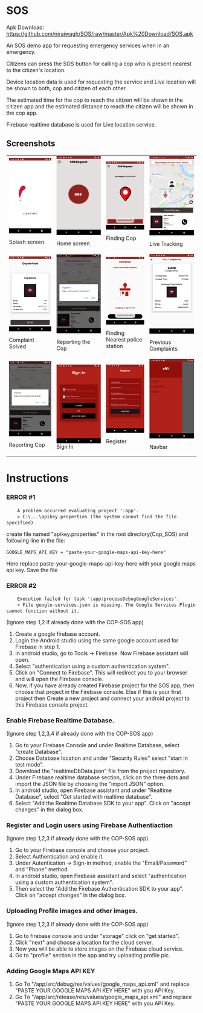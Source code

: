 # SOS

Apk Download: https://github.com/nirajwagh/SOS/raw/master/Apk%20Download/SOS.apk

An SOS demo app for requesting emergency services when in an emergency.

Citizens can press the SOS button for calling a cop who is present nearest to the citizen's location.

Device location data is used for requesting the service and Live location will be shown to both, cop and citizen of each other.

The estimated time for the cop to reach the citizen will be shown in the citizen app and the estimated distance to reach the citizen will be shown in the cop app.

Firebase realtime database is used for Live location service.

## Screenshots
<table>
        
  <tr>
  <td>
  <img src="/SOS/Screenshots/loading.png" align="top">
  
  Splash screen.
  </td>
  <td>
  <img src="/SOS/Screenshots/home.png" align="top">
  
  Home screen
  </td>
  <td>
  <img src="/SOS/Screenshots/finding%20cop.png" align="top">
  
  Finding Cop
  </td>
  <td>
  <img src="/SOS/Screenshots/live%20tracking.png" align="top">

  Live Tracking
  </td>
  </tr>
  
  <tr>
  <td>
  <img src="/SOS/Screenshots/solved.png" align="top">
  
  Complaint Solved
  </td>
  <td>
  <img src="/SOS/Screenshots/reporting%20cop.png" align="top">
  
  Reporting the Cop
  </td>
  <td>
  <img src="/SOS/Screenshots/report.png" align="top">
  
  Finding Nearest police station
  </td>
  <td>
  <img src="/SOS/Screenshots/previous%20complaints.png" align="top">
  
  Previous Complaints
  </td>
  </tr>

  <tr>
  <td>
  <img src="/SOS/Screenshots/reporting%20cop.png" align="top">
  
  Reporting Cop
  </td>
  <td>
  <img src="/SOS/Screenshots/sign%20in.png" align="top">
  Sign In
  
  </td>
  <td>
  <img src="/SOS/Screenshots/register.png" align="top">
  
  Register
  </td>
  <td>
  <img src="/SOS/Screenshots/navbar.png" align="top">
  
  Navbar
  </td>
  
  </tr>
        
 </table>
 
 
# Instructions

### ERROR #1

		A problem occurred evaluating project ':app'.
		> C:\...\apikey.properties (The system cannot find the file specified)


 create file named "apikey.properties" in the root directory(Cop_SOS) and following line in the file:

 	GOOGLE_MAPS_API_KEY = "paste-your-google-maps-api-key-here"

 Here replace paste-your-google-maps-api-key-here with your google maps api key. Save the file  


### ERROR #2

		Execution failed for task ':app:processDebugGoogleServices'.
		> File google-services.json is missing. The Google Services Plugin cannot function without it. 
 	
(Ignore step 1,2 if already done with the COP-SOS app)
 1. Create a google firebase account.
 2. Login the Android studio using the same google account used for Firebase in step 1.
 3. In android studio, go to Tools -> Firebase. Now Firebase assistant will open.
 4. Select "authentication using a custom authentication system".
 5. Click on "Connect to Firebase". This will redirect you to your browser and will open the Firebase console.
 6. Now, if you have already created Firebase project for the SOS app, then choose that project in the Firebase console. 
 Else if this is your first project then Create a new project and connect your android project to this Firebase console project.


### Enable Firebase Realtime Database.

(Ignore step 1,2,3,4 if already done with the COP-SOS app)
1. Go to your Firebase Console and under Realtime Database, select "create Database".
2. Choose Database location and under "Security Rules" select "start in test mode".
3. Download the "realtimeDbData.json" file from the project repository.
4. Under Firebase realtime database section, click on the three dots and import the JSON file by choosing the "import JSON" option. 
5. In android studio, open Firebase assistant and under "Realtime Database", select "Get started with realtime database". 
6. Select "Add the Realtime Database SDK to your app". Click on "accept changes" in the dialog box.


### Register and Login users using Firebase Authentiaction

(Ignore step 1,2,3 if already done with the COP-SOS app)
1. Go to your Firebase console and choose your project.
2. Select Authentication and enable it.
3. Under Autentication -> Sign-in method, enable the "Email/Password" and "Phone" method.
4. In android studio, open Firebase assistant and select "authentication using a custom authentication system".
5. Then select the "Add the Firebase Authentication SDK to your app". Click on "accept changes" in the dialog box.


### Uploading Profile images and other images.

(Ignore step 1,2,3 if already done with the COP-SOS app)
1. Go to firebase console and under "storage" click on "get started".
2. Click "next" and choose a location for the cloud server.
3. Now you will be able to store images on the Firebase cloud service.
4. Go to "profile" section in the app and try uploading profile pic.

### Adding Google Maps API KEY

1. Go To "/app/src/debug/res/values/google_maps_api.xml" and replace "PASTE YOUR GOOGLE MAPS API KEY HERE" with you API Key.
2. Go To "/app/src/release/res/values/google_maps_api.xml" and replace "PASTE YOUR GOOGLE MAPS API KEY HERE" with you API Key.

        
